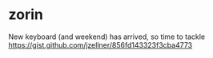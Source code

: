 # zorin

New keyboard (and weekend) has arrived, so time to tackle https://gist.github.com/jzellner/856fd143323f3cba4773

